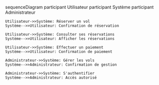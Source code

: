sequenceDiagram
    participant Utilisateur
    participant Système
    participant Administrateur

    Utilisateur->>Système: Réserver un vol
    Système-->>Utilisateur: Confirmation de réservation

    Utilisateur->>Système: Consulter ses réservations
    Système-->>Utilisateur: Afficher les réservations

    Utilisateur->>Système: Effectuer un paiement
    Système-->>Utilisateur: Confirmation de paiement

    Administrateur->>Système: Gérer les vols
    Système-->>Administrateur: Confirmation de gestion

    Administrateur->>Système: S'authentifier
    Système-->>Administrateur: Accès autorisé
  
